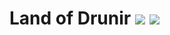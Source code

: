 # Land of Drunir <a href="https://www.curseforge.com/minecraft/mc-mods/land-of-drunir"><img src="http://cf.way2muchnoise.eu/versions/792922.svg" style="max-width:100%;"></a> <a href="https://www.curseforge.com/minecraft/mc-mods/land-of-drunir"><img src="https://cf.way2muchnoise.eu/792922.svg" style="max-width:100%;"></a>